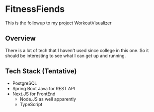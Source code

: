 # FitnessFiends
This is the followup to my project [WorkoutVisualizer](https://github.com/kxs6629/WorkoutVisualizer)

## Overview
There is a lot of tech that I haven't used since college in this one. So it should be interesting to see what I can get up and running.

## Tech Stack (Tentative)
* PostgreSQL
* Spring Boot Java for REST API
* Next.JS for FrontEnd
    - Node.JS as well apparently
    - TypeScript